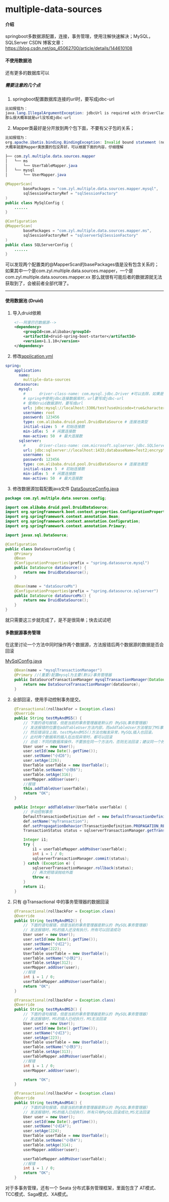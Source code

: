 # multiple-data-sources
#### 介绍
springboot多数据源配置，连接，事务管理，使用注解快速解决；MySQL，SQLServer
CSDN 博客文章：https://blog.csdn.net/qq_45062700/article/details/144610108
#### 不使用数据池
还有更多的数据库可以
##### 需要注意的几个点
1. springboot配置数据库连接的url时，要写成jdbc-url
```java
比如报错为：
java.lang.IllegalArgumentException: jdbcUrl is required with driverClassName.
那么很大概率就是url没写成jdbc-url
```
2. Mapper类最好是分开放到两个包下面，不要有父子包的关系；
```java
比如报错为：
org.apache.ibatis.binding.BindingException: Invalid bound statement (not found): com.zyl.multiple.data.sources.mapper.xx.XxxMapper.getXxUser
大概率就是Mapper类放置的包没弄好，可以根据下面的内容，仔细理解
```
```java
├── com.zyl.multiple.data.sources.mapper
│   └── ms
│       └── UserTableMapper.java
│   └── mysql
│       └── UserMapper.java
```
```java
@MapperScan(
        basePackages = "com.zyl.multiple.data.sources.mapper.mysql",
        sqlSessionFactoryRef = "sqlSessionFactory"
)
public class MySqlConfig {
    ......
}
```
```java
@Configuration
@MapperScan(
        basePackages = "com.zyl.multiple.data.sources.mapper.ms",
        sqlSessionFactoryRef = "sqlserverSqlSessionFactory"
)
public class SQLServerConfig {
    ......
}
```
可以发现两个配置类的@MapperScan的basePackages值是没有包含关系的；
如果其中一个是com.zyl.multiple.data.sources.mapper，一个是com.zyl.multiple.data.sources.mapper.xx
那么就很有可能后者的数据源就无法获取到了，会被前者全部代理了。

---
#### 使用数据池 (Druid)
1. 导入druid依赖
```xml
    <!--阿里巴巴数据源-->
    <dependency>
        <groupId>com.alibaba</groupId>
        <artifactId>druid-spring-boot-starter</artifactId>
        <version>1.1.10</version>
    </dependency>
```
2. 修改[application.yml](src%2Fmain%2Fresources%2Fapplication.yml)
```yaml
spring:
    application:
      name:
        multiple-data-sources
    datasource:
      mysql:
        #      driver-class-name: com.mysql.jdbc.Driver #可以去除，如果是特殊版本，可以自己导入
        # spring中使用jdbc连接数据库时，url要写成jdbc-url
        # 使用druid数据源时，要写成url
        url: jdbc:mysql://localhost:3306/test?useUnicode=true&characterEncoding=utf-8&useAffectedRows=true&allowMultiQueries=true
        username: root
        password: 123456
        type: com.alibaba.druid.pool.DruidDataSource # 连接池类型
        initial-size: 5  # 初始连接数
        min-idle: 5  # 闲置连接数
        max-active: 50  # 最大连接数
      sqlserver:
        #      driver-class-name: com.microsoft.sqlserver.jdbc.SQLServerDriver #可以去除，如果是特殊版本，可以自己导入
        url: jdbc:sqlserver://localhost:1433;databaseName=Test2;encrypt=false;trustServerCertificate=false;
        username: sa
        password: 123456
        type: com.alibaba.druid.pool.DruidDataSource # 连接池类型
        initial-size: 5  # 初始连接数
        min-idle: 5  # 闲置连接数
        max-active: 50  # 最大连接数
```

3. 修改数据源加载配置java文件 [DataSourceConfig.java](src%2Fmain%2Fjava%2Fcom%2Fzyl%2Fmultiple%2Fdata%2Fsources%2Fconfig%2FDataSourceConfig.java)
```java
package com.zyl.multiple.data.sources.config;

import com.alibaba.druid.pool.DruidDataSource;
import org.springframework.boot.context.properties.ConfigurationProperties;
import org.springframework.context.annotation.Bean;
import org.springframework.context.annotation.Configuration;
import org.springframework.context.annotation.Primary;

import javax.sql.DataSource;

@Configuration
public class DataSourceConfig {
    @Primary
    @Bean
    @ConfigurationProperties(prefix = "spring.datasource.mysql")
    public DataSource dataSource() {
        return new DruidDataSource();
    }

    @Bean(name = "dataSourceMs")
    @ConfigurationProperties(prefix = "spring.datasource.sqlserver")
    public DataSource dataSourceMs() {
        return new DruidDataSource();
    }
}
```
就只需要这三步就完成了，是不是很简单；快去试试吧

#### 多数据源事务管理
在这里讨论一个方法中同时操作两个数据源，方法报错后两个数据源的数据是否会回滚

[MySqlConfig.java](src%2Fmain%2Fjava%2Fcom%2Fzyl%2Fmultiple%2Fdata%2Fsources%2Fconfig%2FMySqlConfig.java)
```java
    @Bean(name = "mysqlTransactionManager")
    @Primary //(重要)配置mysql为主要(默认)事务管理器
    public DataSourceTransactionManager mysqlTransactionManager(DataSource dataSource) {
        return new DataSourceTransactionManager(dataSource);
    }
```
2. 全部回滚，使用手动控制事务提交。
```java
    @Transactional(rollbackFor = Exception.class)
    @Override
    public String testMyAndMS5() {
        // 下面的语句报错，但是当前的事务管理器是默认的（MySQL事务管理器）
        // 发送报错的位置在addTableUser方法内部，而addTableUser方法增加了MS事务管理器，所以MS可以回滚
        // 然后错误往上抛，testMyAndMS5()方法也触发异常，MySQL插入也回滚。
        // 此时两个数据库的插入在出现异常时，都可以回滚
        // 总结：不同的数据库操作，不要放在同一个方法内，否则无法回滚；建议同一个的数据库操作写一个方法，然后指定对应事务管理器
        User user = new User();
        user.setId(new Date().getTime());
        user.setName("小红6");
        user.setAge(226);
        UserTable userTable = new UserTable();
        userTable.setName("小铁6");
        userTable.setAge(316);
        userMapper.addUser(user);
        //报错
        this.addTableUser(userTable);
        return "OK";
    }

    public Integer addTableUser(UserTable userTable) {
        // 手动控制事务
        DefaultTransactionDefinition def = new DefaultTransactionDefinition();
        def.setName("myTransaction");
        def.setPropagationBehavior(TransactionDefinition.PROPAGATION_REQUIRED);
        TransactionStatus status = sqlserverTransactionManager.getTransaction(def);

        Integer i1;
        try {
            i1 = userTableMapper.addMsUser(userTable);
            int i = 1 / 0;
            sqlserverTransactionManager.commit(status);
        } catch (Exception e) {
            sqlserverTransactionManager.rollback(status);
            // 再次把错误抛给外面
            throw e;
        }
        return i1;
    }
```
2. 只有 @Transactional 中的事务管理器的数据回滚
```java
    @Transactional(rollbackFor = Exception.class)
    @Override
    public String testMyAndMS2() {
        // 下面的语句报错，但是当前的事务管理器是默认的（MySQL事务管理器）
        // 发送报错时，MS的插入还没有执行，所有可以回滚成功
        User user = new User();
        user.setId(new Date().getTime());
        user.setName("小红2");
        user.setAge(222);
        UserTable userTable = new UserTable();
        userTable.setName("小铁2");
        userTable.setAge(312);
        userMapper.addUser(user);
        //报错
        int i = 1 / 0;
        userTableMapper.addMsUser(userTable);
        return "OK";
    }

    @Transactional(rollbackFor = Exception.class)
    @Override
    public String testMyAndMS3() {
        // 下面的语句报错，但是当前的事务管理器是默认的（MySQL事务管理器）
        // 发送报错时，MS的插入已经执行，MS无法回滚
        User user = new User();
        user.setId(new Date().getTime());
        user.setName("小红3");
        user.setAge(223);
        UserTable userTable = new UserTable();
        userTable.setName("小铁3");
        userTable.setAge(313);
        userTableMapper.addMsUser(userTable);
        //报错
        int i = 1 / 0;
        userMapper.addUser(user);

        return "OK";
    }

    @Transactional(rollbackFor = Exception.class)
    @Override
    public String testMyAndMS4() {
        // 下面的语句报错，但是当前的事务管理器是默认的（MySQL事务管理器）
        // 发送报错时，MS的插入已经执行，所有只有MySQL回滚成功,MS无法回滚
        User user = new User();
        user.setId(new Date().getTime());
        user.setName("小红4");
        user.setAge(224);
        UserTable userTable = new UserTable();
        userTable.setName("小铁4");
        userTable.setAge(314);
        userMapper.addUser(user);

        userTableMapper.addMsUser(userTable);
        //报错
        int i = 1 / 0;
        return "OK";
    }
```

对于多事务管理，还有一个 Seata 分布式事务管理框架，里面包含了 AT模式、TCC模式、Saga模式、XA模式。